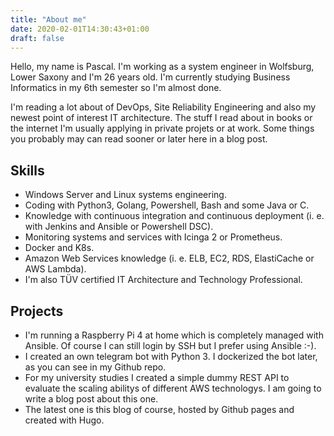 ```yaml
---
title: "About me"
date: 2020-02-01T14:30:43+01:00
draft: false
---
```


Hello, my name is Pascal. I'm working as a system engineer in Wolfsburg, Lower Saxony and I'm 26 years old. I'm currently studying Business Informatics in my 6th semester so I'm almost done.

I'm reading a lot about of DevOps, Site Reliability Engineering and also my newest point of interest IT architecture. The stuff I read about in books or the internet I'm usually applying in private projets or at work. Some things you probably may can read sooner or later here in a blog post.

## Skills

- Windows Server and Linux systems engineering.
- Coding with Python3, Golang, Powershell, Bash and some Java or C.
- Knowledge with continuous integration and continuous deployment (i. e. with Jenkins and Ansible or Powershell DSC).
- Monitoring systems and services with Icinga 2 or Prometheus.
- Docker and K8s.
- Amazon Web Services knowledge (i. e. ELB, EC2, RDS, ElastiCache or AWS Lambda).
- I'm also TÜV certified IT Architecture and Technology Professional.

## Projects

- I'm running a Raspberry Pi 4 at home which is completely managed with Ansible. Of course I can still login by SSH but I prefer using Ansible :-).
- I created an own telegram bot with Python 3. I dockerized the bot later, as you can see in my Github repo.
- For my university studies I created a simple dummy REST API to evaluate the scaling abilitys of different AWS technologys. I am going to write a blog post about this one.
- The latest one is this blog of course, hosted by Github pages and created with Hugo.

